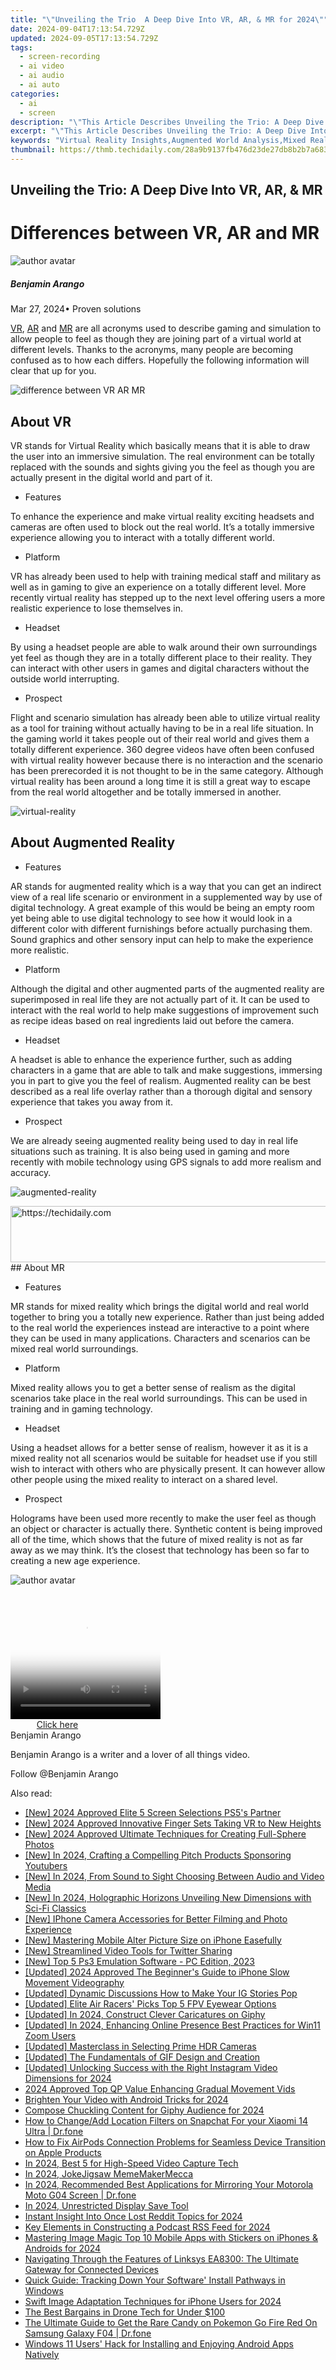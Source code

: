 ```yaml
---
title: "\"Unveiling the Trio  A Deep Dive Into VR, AR, & MR for 2024\""
date: 2024-09-04T17:13:54.729Z
updated: 2024-09-05T17:13:54.729Z
tags: 
  - screen-recording
  - ai video
  - ai audio
  - ai auto
categories: 
  - ai
  - screen
description: "\"This Article Describes Unveiling the Trio: A Deep Dive Into VR, AR, & MR for 2024\""
excerpt: "\"This Article Describes Unveiling the Trio: A Deep Dive Into VR, AR, & MR for 2024\""
keywords: "Virtual Reality Insights,Augmented World Analysis,Mixed Realms Exploration,VR/AR Technology DeepDive,AR & MR Trends Review,Immersive Experiences Dive,VR/AR/MR Innovation Insight"
thumbnail: https://thmb.techidaily.com/28a9b9137fb476d23de27db8b2b7a6831725824f933c103ee7899d28b7a1a357.jpg
---
```


## Unveiling the Trio: A Deep Dive Into VR, AR, & MR

# Differences between VR, AR and MR

![author avatar](https://images.wondershare.com/filmora/article-images/benjamin-arango-author.jpg)

##### Benjamin Arango

 Mar 27, 2024• Proven solutions

[VR](https://tools.techidaily.com/wondershare/filmora/download/), [AR]( https://filmora.wondershare.com/virtual-reality/what-is-augmented-reality.html ) and [MR](https://tools.techidaily.com/wondershare/filmora/download/) are all acronyms used to describe gaming and simulation to allow people to feel as though they are joining part of a virtual world at different levels. Thanks to the acronyms, many people are becoming confused as to how each differs. Hopefully the following information will clear that up for you.

![difference between VR AR MR]( https://images.wondershare.com/filmora/article-images/difference-between-vr-ar-mr.jpg
)

## About VR

 VR stands for Virtual Reality which basically means that it is able to draw the user into an immersive simulation. The real environment can be totally replaced with the sounds and sights giving you the feel as though you are actually present in the digital world and part of it.

* Features

 To enhance the experience and make virtual reality exciting headsets and cameras are often used to block out the real world. It’s a totally immersive experience allowing you to interact with a totally different world.

* Platform

 VR has already been used to help with training medical staff and military as well as in gaming to give an experience on a totally different level. More recently virtual reality has stepped up to the next level offering users a more realistic experience to lose themselves in.

* Headset

 By using a headset people are able to walk around their own surroundings yet feel as though they are in a totally different place to their reality. They can interact with other users in games and digital characters without the outside world interrupting.

* Prospect

 Flight and scenario simulation has already been able to utilize virtual reality as a tool for training without actually having to be in a real life situation. In the gaming world it takes people out of their real world and gives them a totally different experience. 360 degree videos have often been confused with virtual reality however because there is no interaction and the scenario has been prerecorded it is not thought to be in the same category. Although virtual reality has been around a long time it is still a great way to escape from the real world altogether and be totally immersed in another.

![virtual-reality](https://images.wondershare.com/filmora/article-images/virtual-reality.jpg)

## About Augmented Reality

* Features

 AR stands for augmented reality which is a way that you can get an indirect view of a real life scenario or environment in a supplemented way by use of digital technology. A great example of this would be being an empty room yet being able to use digital technology to see how it would look in a different color with different furnishings before actually purchasing them. Sound graphics and other sensory input can help to make the experience more realistic.

* Platform

 Although the digital and other augmented parts of the augmented reality are superimposed in real life they are not actually part of it. It can be used to interact with the real world to help make suggestions of improvement such as recipe ideas based on real ingredients laid out before the camera.

* Headset

 A headset is able to enhance the experience further, such as adding characters in a game that are able to talk and make suggestions, immersing you in part to give you the feel of realism. Augmented reality can be best described as a real life overlay rather than a thorough digital and sensory experience that takes you away from it.

* Prospect

 We are already seeing augmented reality being used to day in real life situations such as training. It is also being used in gaming and more recently with mobile technology using GPS signals to add more realism and accuracy.

![augmented-reality](https://images.wondershare.com/filmora/article-images/augmented-reality.jpg)

<!-- affiliate ads begin -->
<a href="https://appsumo.8odi.net/c/5597632/2049388/7443" target="_top" id="2049388">
  <img src="//a.impactradius-go.com/display-ad/7443-2049388" border="0" alt="https://techidaily.com" width="728" height="90"/>
</a>
<img height="0" width="0" src="https://appsumo.8odi.net/i/5597632/2049388/7443" style="position:absolute;visibility:hidden;" border="0" />
<!-- affiliate ads end -->
## About MR

* Features

 MR stands for mixed reality which brings the digital world and real world together to bring you a totally new experience. Rather than just being added to the real world the experiences instead are interactive to a point where they can be used in many applications. Characters and scenarios can be mixed real world surroundings.

* Platform

 Mixed reality allows you to get a better sense of realism as the digital scenarios take place in the real world surroundings. This can be used in training and in gaming technology.

* Headset

 Using a headset allows for a better sense of realism, however it as it is a mixed reality not all scenarios would be suitable for headset use if you still wish to interact with others who are physically present. It can however allow other people using the mixed reality to interact on a shared level.

* Prospect

 Holograms have been used more recently to make the user feel as though an object or character is actually there. Synthetic content is being improved all of the time, which shows that the future of mixed reality is not as far away as we may think. It’s the closest that technology has been so far to creating a new age experience.

![author avatar](https://images.wondershare.com/filmora/article-images/benjamin-arango-author.jpg)

<!-- affiliate ads begin -->
<span id="1912746">
					<video width="240" height="200" style="cursor:pointer"
           poster="//a.impactradius-go.com/display-clicktoplayimage/1912746.png"
           onclick="if(!this.playClicked){this.play();this.setAttribute('controls',true);this.playClicked=true;}">
	   <source src="//a.impactradius-go.com/display-ad/20231-1912746">
	   <img src="//a.impactradius-go.com/display-clicktoplayimage/1912746.png" style="border: none; height: 100%; width: 100%; object-fit: contain">
	</video>
	<div style="width:150px;text-align:center"><a href="javascript:window.open(decodeURIComponent('https%3A%2F%2Fmindmanager.sjv.io%2Fc%2F5597632%2F1912746%2F20231'), '_blank');void(0);">Click here</a></div>
</span>
<img height="0" width="0" src="https://imp.pxf.io/i/5597632/1912746/20231" style="position:absolute;visibility:hidden;" border="0" />
<!-- affiliate ads end -->
Benjamin Arango

Benjamin Arango is a writer and a lover of all things video.

Follow @Benjamin Arango


<ins class="adsbygoogle"
     style="display:block"
     data-ad-format="autorelaxed"
     data-ad-client="ca-pub-7571918770474297"
     data-ad-slot="1223367746"></ins>



<ins class="adsbygoogle"
     style="display:block"
     data-ad-client="ca-pub-7571918770474297"
     data-ad-slot="8358498916"
     data-ad-format="auto"
     data-full-width-responsive="true"></ins>


<span class="atpl-alsoreadstyle">Also read:</span>
<div><ul>
<li><a href="https://article-knowledge.techidaily.com/new-2024-approved-elite-5-screen-selections-ps5s-partner/"><u>[New] 2024 Approved  Elite 5 Screen Selections  PS5's Partner</u></a></li>
<li><a href="https://article-knowledge.techidaily.com/new-2024-approved-innovative-finger-sets-taking-vr-to-new-heights/"><u>[New] 2024 Approved  Innovative Finger Sets Taking VR to New Heights</u></a></li>
<li><a href="https://article-knowledge.techidaily.com/new-2024-approved-ultimate-techniques-for-creating-full-sphere-photos/"><u>[New] 2024 Approved  Ultimate Techniques for Creating Full-Sphere Photos</u></a></li>
<li><a href="https://article-knowledge.techidaily.com/new-in-2024-crafting-a-compelling-pitch-products-sponsoring-youtubers/"><u>[New] In 2024, Crafting a Compelling Pitch  Products Sponsoring Youtubers</u></a></li>
<li><a href="https://article-knowledge.techidaily.com/new-in-2024-from-sound-to-sight-choosing-between-audio-and-video-media/"><u>[New] In 2024, From Sound to Sight  Choosing Between Audio and Video Media</u></a></li>
<li><a href="https://article-knowledge.techidaily.com/new-in-2024-holographic-horizons-unveiling-new-dimensions-with-sci-fi-classics/"><u>[New] In 2024, Holographic Horizons  Unveiling New Dimensions with Sci-Fi Classics</u></a></li>
<li><a href="https://article-knowledge.techidaily.com/new-iphone-camera-accessories-for-better-filming-and-photo-experience/"><u>[New] IPhone Camera Accessories for Better Filming and Photo Experience</u></a></li>
<li><a href="https://article-knowledge.techidaily.com/new-mastering-mobile-alter-picture-size-on-iphone-easefully/"><u>[New] Mastering Mobile  Alter Picture Size on iPhone Easefully</u></a></li>
<li><a href="https://some-guidance.techidaily.com/new-streamlined-video-tools-for-twitter-sharing/"><u>[New] Streamlined Video Tools for Twitter Sharing</u></a></li>
<li><a href="https://screen-recording.techidaily.com/new-top-5-ps3-emulation-software-pc-edition-2023/"><u>[New] Top 5 Ps3 Emulation Software - PC Edition, 2023</u></a></li>
<li><a href="https://article-knowledge.techidaily.com/updated-2024-approved-the-beginners-guide-to-iphone-slow-movement-videography/"><u>[Updated] 2024 Approved  The Beginner's Guide to iPhone Slow Movement Videography</u></a></li>
<li><a href="https://article-knowledge.techidaily.com/updated-dynamic-discussions-how-to-make-your-ig-stories-pop/"><u>[Updated] Dynamic Discussions  How to Make Your IG Stories Pop</u></a></li>
<li><a href="https://article-knowledge.techidaily.com/updated-elite-air-racers-picks-top-5-fpv-eyewear-options/"><u>[Updated] Elite Air Racers' Picks  Top 5 FPV Eyewear Options</u></a></li>
<li><a href="https://article-knowledge.techidaily.com/updated-in-2024-construct-clever-caricatures-on-giphy/"><u>[Updated] In 2024, Construct Clever Caricatures on Giphy</u></a></li>
<li><a href="https://article-knowledge.techidaily.com/updated-in-2024-enhancing-online-presence-best-practices-for-win11-zoom-users/"><u>[Updated] In 2024, Enhancing Online Presence  Best Practices for Win11 Zoom Users</u></a></li>
<li><a href="https://article-knowledge.techidaily.com/updated-masterclass-in-selecting-prime-hdr-cameras/"><u>[Updated] Masterclass in Selecting Prime HDR Cameras</u></a></li>
<li><a href="https://article-knowledge.techidaily.com/updated-the-fundamentals-of-gif-design-and-creation/"><u>[Updated] The Fundamentals of GIF Design and Creation</u></a></li>
<li><a href="https://instagram-clips.techidaily.com/updated-unlocking-success-with-the-right-instagram-video-dimensions-for-2024/"><u>[Updated] Unlocking Success with the Right Instagram Video Dimensions for 2024</u></a></li>
<li><a href="https://fox-direct.techidaily.com/2024-approved-top-qp-value-enhancing-gradual-movement-vids/"><u>2024 Approved  Top QP Value Enhancing Gradual Movement Vids</u></a></li>
<li><a href="https://extra-information.techidaily.com/brighten-your-video-with-android-tricks-for-2024/"><u>Brighten Your Video with Android Tricks for 2024</u></a></li>
<li><a href="https://fox-access.techidaily.com/compose-chuckling-content-for-giphy-audience-for-2024/"><u>Compose Chuckling Content for Giphy Audience for 2024</u></a></li>
<li><a href="https://review-topics.techidaily.com/how-to-changeadd-location-filters-on-snapchat-for-your-xiaomi-14-ultra-drfone-by-drfone-virtual-android/"><u>How to Change/Add Location Filters on Snapchat For your Xiaomi 14 Ultra | Dr.fone</u></a></li>
<li><a href="https://fox-that.techidaily.com/how-to-fix-airpods-connection-problems-for-seamless-device-transition-on-apple-products/"><u>How to Fix AirPods Connection Problems for Seamless Device Transition on Apple Products</u></a></li>
<li><a href="https://video-screen-grab.techidaily.com/in-2024-best-5-for-high-speed-video-capture-tech/"><u>In 2024, Best 5 for High-Speed Video Capture Tech</u></a></li>
<li><a href="https://article-knowledge.techidaily.com/in-2024-jokejigsaw-mememakermecca/"><u>In 2024, JokeJigsaw  MemeMakerMecca</u></a></li>
<li><a href="https://screen-mirror.techidaily.com/in-2024-recommended-best-applications-for-mirroring-your-motorola-moto-g04-screen-drfone-by-drfone-android/"><u>In 2024, Recommended Best Applications for Mirroring Your Motorola Moto G04 Screen | Dr.fone</u></a></li>
<li><a href="https://video-capture.techidaily.com/in-2024-unrestricted-display-save-tool/"><u>In 2024, Unrestricted Display Save Tool</u></a></li>
<li><a href="https://article-knowledge.techidaily.com/instant-insight-into-once-lost-reddit-topics-for-2024/"><u>Instant Insight Into Once Lost Reddit Topics for 2024</u></a></li>
<li><a href="https://article-knowledge.techidaily.com/key-elements-in-constructing-a-podcast-rss-feed-for-2024/"><u>Key Elements in Constructing a Podcast RSS Feed for 2024</u></a></li>
<li><a href="https://article-knowledge.techidaily.com/mastering-image-magic-top-10-mobile-apps-with-stickers-on-iphones-and-androids-for-2024/"><u>Mastering Image Magic  Top 10 Mobile Apps with Stickers on iPhones & Androids for 2024</u></a></li>
<li><a href="https://buynow-marvelous.techidaily.com/navigating-through-the-features-of-linksys-ea8300-the-ultimate-gateway-for-connected-devices/"><u>Navigating Through the Features of Linksys EA8300: The Ultimate Gateway for Connected Devices</u></a></li>
<li><a href="https://windows11.techidaily.com/quick-guide-tracking-down-your-software-install-pathways-in-windows/"><u>Quick Guide: Tracking Down Your Software' Install Pathways in Windows</u></a></li>
<li><a href="https://article-knowledge.techidaily.com/swift-image-adaptation-techniques-for-iphone-users-for-2024/"><u>Swift Image Adaptation Techniques for iPhone Users for 2024</u></a></li>
<li><a href="https://article-knowledge.techidaily.com/the-best-bargains-in-drone-tech-for-under-100/"><u>The Best Bargains in Drone Tech for Under $100</u></a></li>
<li><a href="https://android-pokemon-go.techidaily.com/the-ultimate-guide-to-get-the-rare-candy-on-pokemon-go-fire-red-on-samsung-galaxy-f04-drfone-by-drfone-virtual-android/"><u>The Ultimate Guide to Get the Rare Candy on Pokemon Go Fire Red On Samsung Galaxy F04 | Dr.fone</u></a></li>
<li><a href="https://technical-tips.techidaily.com/windows-11-users-hack-for-installing-and-enjoying-android-apps-natively/"><u>Windows 11 Users' Hack for Installing and Enjoying Android Apps Natively</u></a></li>
</ul></div>
